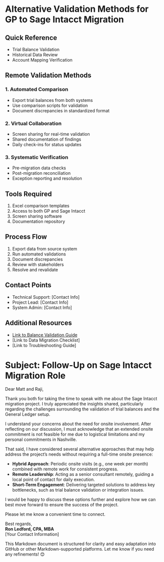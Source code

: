 # Alternative Validation Methods for GP to Sage Intacct Migration

## Quick Reference
- Trial Balance Validation
- Historical Data Review
- Account Mapping Verification

## Remote Validation Methods

### 1. Automated Comparison
- Export trial balances from both systems
- Use comparison scripts for validation
- Document discrepancies in standardized format

### 2. Virtual Collaboration
- Screen sharing for real-time validation
- Shared documentation of findings
- Daily check-ins for status updates

### 3. Systematic Verification
- Pre-migration data checks
- Post-migration reconciliation
- Exception reporting and resolution

## Tools Required
1. Excel comparison templates
2. Access to both GP and Sage Intacct
3. Screen sharing software
4. Documentation repository

## Process Flow
1. Export data from source system
2. Run automated validations
3. Document discrepancies
4. Review with stakeholders
5. Resolve and revalidate

## Contact Points
- Technical Support: [Contact Info]
- Project Lead: [Contact Info]
- System Admin: [Contact Info]

## Additional Resources
- [Link to Balance Validation Guide](./BALANCEVALIDATION.MD)
- [Link to Data Migration Checklist]
- [Link to Troubleshooting Guide]

# Subject: Follow-Up on Sage Intacct Migration Role

Dear Matt and Raji,

Thank you both for taking the time to speak with me about the Sage Intacct migration project. I truly appreciated the insights shared, particularly regarding the challenges surrounding the validation of trial balances and the General Ledger setup.

I understand your concerns about the need for onsite involvement. After reflecting on our discussion, I must acknowledge that an extended onsite commitment is not feasible for me due to logistical limitations and my personal commitments in Nashville.

That said, I have considered several alternative approaches that may help address the project’s needs without requiring a full-time onsite presence:
- **Hybrid Approach**: Periodic onsite visits (e.g., one week per month) combined with remote work for consistent progress.
- **Remote Leadership**: Acting as a senior consultant remotely, guiding a local point of contact for daily execution.
- **Short-Term Engagement**: Delivering targeted solutions to address key bottlenecks, such as trial balance validation or integration issues.

I would be happy to discuss these options further and explore how we can best move forward to ensure the success of the project.

Please let me know a convenient time to connect.

Best regards,  
**Ron Ledford, CPA, MBA**  
[Your Contact Information]

This Markdown document is structured for clarity and easy adaptation into GitHub or other Markdown-supported platforms. Let me know if you need any refinements! 😊